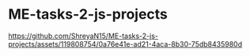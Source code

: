 # ME-tasks-2-js-projects


https://github.com/ShreyaN15/ME-tasks-2-js-projects/assets/119808754/0a76e41e-ad21-4aca-8b30-75db8435980d





